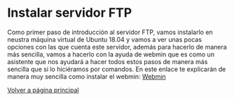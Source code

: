 # Instalar servidor FTP

Como primer paso de introducción al servidor FTP, vamos instalarlo en neustra máquina virtual de Ubuntu 18.04 y vamos a ver unas pocas opciones con las que cuenta este servidor, además para hacerlo de manera más sencilla, vamos a hacerlo con la ayuda de webmin que es como un asistente que nos ayudará a hacer todos estos pasos de manera más sencilla que si lo hiciéramos por comandos.
En este enlace te explicarán de manera muy sencilla como instalar el webmin: [Webmin](https://clouding.io/kb/como-instalar-webmin-en-ubuntu-18-04/)





[Volver a página principal](README.md)
